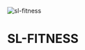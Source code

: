 ![sl-fitness](https://user-images.githubusercontent.com/112932002/235366327-82ab1a5a-157e-4a6b-8084-0fe89765abe1.png)
# SL-FITNESS
